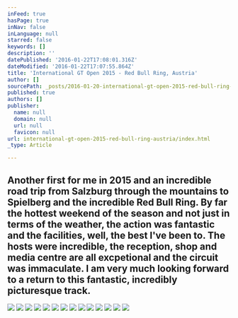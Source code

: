 ```yaml
---
inFeed: true
hasPage: true
inNav: false
inLanguage: null
starred: false
keywords: []
description: ''
datePublished: '2016-01-22T17:08:01.316Z'
dateModified: '2016-01-22T17:07:55.864Z'
title: 'International GT Open 2015 - Red Bull Ring, Austria'
author: []
sourcePath: _posts/2016-01-20-international-gt-open-2015-red-bull-ring-austria.md
published: true
authors: []
publisher:
  name: null
  domain: null
  url: null
  favicon: null
url: international-gt-open-2015-red-bull-ring-austria/index.html
_type: Article

---
```

## Another first for me in 2015 and an incredible road trip from Salzburg through the mountains to Spielberg and the incredible Red Bull Ring. By far the hottest weekend of the season and not just in terms of the weather, the action was fantastic and the facilities, well, the best I've been to. The hosts were incredible, the reception, shop and media centre are all excpetional and the circuit was immaculate. I am very much looking forward to a return to this fantastic, incredibly picturesque track.
![](https://the-grid-user-content.s3-us-west-2.amazonaws.com/8ddfbf8a-56b6-4b3c-938c-6a842ee06cd5.jpg)
![](https://the-grid-user-content.s3-us-west-2.amazonaws.com/81c41f92-a139-4cdb-97e4-2743877ffc98.jpg)
![](https://the-grid-user-content.s3-us-west-2.amazonaws.com/c48f1258-ae36-4743-a9e1-7a38a205e7f3.jpg)
![](https://the-grid-user-content.s3-us-west-2.amazonaws.com/13bf6888-fb46-4a8d-becf-98279ce5721d.jpg)
![](https://the-grid-user-content.s3-us-west-2.amazonaws.com/04a42841-cc5c-4a18-a4f5-264421d5bd96.jpg)
![](https://the-grid-user-content.s3-us-west-2.amazonaws.com/784cbd9b-337d-4b7e-9e32-cedaee54c305.jpg)
![](https://the-grid-user-content.s3-us-west-2.amazonaws.com/c88acc69-53de-401b-817b-d6929f36a689.jpg)
![](https://the-grid-user-content.s3-us-west-2.amazonaws.com/fdbcea79-eb6b-4345-a430-98c9009c389c.jpg)
![](https://the-grid-user-content.s3-us-west-2.amazonaws.com/6d40423b-fcae-4072-a3f6-7721f2077169.jpg)
![](https://the-grid-user-content.s3-us-west-2.amazonaws.com/927e2089-b5ae-4282-8028-1430fdbdb100.jpg)
![](https://the-grid-user-content.s3-us-west-2.amazonaws.com/e79770a5-ec25-4928-b676-5e42edb3a5dc.jpg)
![](https://the-grid-user-content.s3-us-west-2.amazonaws.com/c9c430bc-215e-44ac-8d65-e5bc30ee28dd.jpg)
![](https://the-grid-user-content.s3-us-west-2.amazonaws.com/ed4d2de2-62b7-4082-adfd-1ad46888de7e.jpg)
![](https://the-grid-user-content.s3-us-west-2.amazonaws.com/2a83a15c-df63-47a1-93eb-d60843ff8688.jpg)